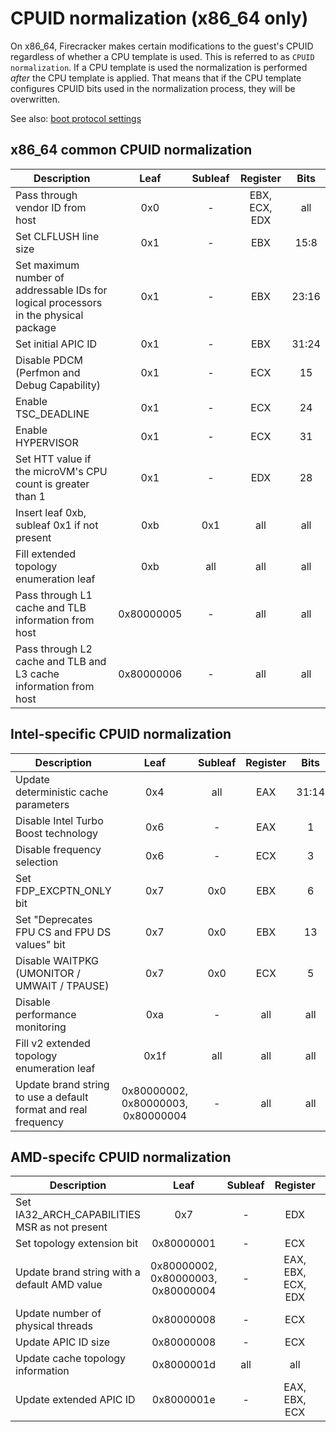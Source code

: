 # CPUID normalization (x86_64 only)

On x86_64, Firecracker makes certain modifications to the guest's CPUID
regardless of whether a CPU template is used. This is referred to as
`CPUID normalization`. If a CPU template is used the normalization is performed
_after_ the CPU template is applied. That means that if the CPU template
configures CPUID bits used in the normalization process, they will be
overwritten.

See also: [boot protocol settings](boot-protocol.md)

## x86_64 common CPUID normalization

| Description                                                                          |    Leaf    | Subleaf |   Register    | Bits  |
| ------------------------------------------------------------------------------------ | :--------: | :-----: | :-----------: | :---: |
| Pass through vendor ID from host                                                     |    0x0     |    -    | EBX, ECX, EDX |  all  |
| Set CLFLUSH line size                                                                |    0x1     |    -    |      EBX      | 15:8  |
| Set maximum number of addressable IDs for logical processors in the physical package |    0x1     |    -    |      EBX      | 23:16 |
| Set initial APIC ID                                                                  |    0x1     |    -    |      EBX      | 31:24 |
| Disable PDCM (Perfmon and Debug Capability)                                          |    0x1     |    -    |      ECX      |  15   |
| Enable TSC_DEADLINE                                                                  |    0x1     |    -    |      ECX      |  24   |
| Enable HYPERVISOR                                                                    |    0x1     |    -    |      ECX      |  31   |
| Set HTT value if the microVM's CPU count is greater than 1                           |    0x1     |    -    |      EDX      |  28   |
| Insert leaf 0xb, subleaf 0x1 if not present                                          |    0xb     |   0x1   |      all      |  all  |
| Fill extended topology enumeration leaf                                              |    0xb     |   all   |      all      |  all  |
| Pass through L1 cache and TLB information from host                                  | 0x80000005 |    -    |      all      |  all  |
| Pass through L2 cache and TLB and L3 cache information from host                     | 0x80000006 |    -    |      all      |  all  |

## Intel-specific CPUID normalization

| Description                                                    |                Leaf                | Subleaf | Register | Bits  |
| -------------------------------------------------------------- | :--------------------------------: | :-----: | :------: | :---: |
| Update deterministic cache parameters                          |                0x4                 |   all   |   EAX    | 31:14 |
| Disable Intel Turbo Boost technology                           |                0x6                 |    -    |   EAX    |   1   |
| Disable frequency selection                                    |                0x6                 |    -    |   ECX    |   3   |
| Set FDP_EXCPTN_ONLY bit                                        |                0x7                 |   0x0   |   EBX    |   6   |
| Set "Deprecates FPU CS and FPU DS values" bit                  |                0x7                 |   0x0   |   EBX    |  13   |
| Disable WAITPKG (UMONITOR / UMWAIT / TPAUSE)                   |                0x7                 |   0x0   |   ECX    |   5   |
| Disable performance monitoring                                 |                0xa                 |    -    |   all    |  all  |
| Fill v2 extended topology enumeration leaf                     |                0x1f                |   all   |   all    |  all  |
| Update brand string to use a default format and real frequency | 0x80000002, 0x80000003, 0x80000004 |    -    |   all    |  all  |

## AMD-specifc CPUID normalization

| Description                                   |                Leaf                | Subleaf |      Register      | Bits  |
| --------------------------------------------- | :--------------------------------: | :-----: | :----------------: | :---: |
| Set IA32_ARCH_CAPABILITIES MSR as not present |                0x7                 |    -    |        EDX         |  29   |
| Set topology extension bit                    |             0x80000001             |    -    |        ECX         |  22   |
| Update brand string with a default AMD value  | 0x80000002, 0x80000003, 0x80000004 |    -    | EAX, EBX, ECX, EDX |  all  |
| Update number of physical threads             |             0x80000008             |    -    |        ECX         |  7:0  |
| Update APIC ID size                           |             0x80000008             |    -    |        ECX         | 15:12 |
| Update cache topology information             |             0x8000001d             |   all   |        all         |  all  |
| Update extended APIC ID                       |             0x8000001e             |    -    |   EAX, EBX, ECX    |  all  |
